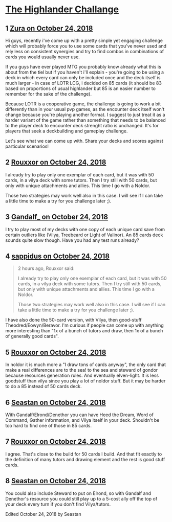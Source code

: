 # [The Highlander Challange](https://community.fantasyflightgames.com/topic/285066-the-highlander-challange/)

## 1 [Zura on October 24, 2018](https://community.fantasyflightgames.com/topic/285066-the-highlander-challange/?do=findComment&comment=3513096)

Hi guys, recently i've come up with a pretty simple yet engaging challenge which will probably force you to use some cards that you've never used and rely less on consistent synergies and try to find combos in combinations of cards you would usually never use. 

If you guys have ever played MTG you probably know already what this is about from the tiel but if you haven't i'll explain - you're going to be using a deck in which every card can only be included once and the deck itself is much larger - in case of LOTR LCG, i decided on 85 cards (it should be 83 based on proportions of usual highlander but 85 is an easier number to remember for the sake of the challenge). 

Because LOTR is a cooperative game, the challenge is going to work a bit differently than in your usual pvp games, as the encounter deck itself won't change because you're playing another format. I suggest to just treat it as a harder variant of the game rather than something that needs to be balanced to the player deck to encounter deck strenght ratio is unchanged. It's for players that seek a deckbuilding and gameplay challenge. 

Let's see what we can come up with. Share your decks and scores against particular scenarios!

## 2 [Rouxxor on October 24, 2018](https://community.fantasyflightgames.com/topic/285066-the-highlander-challange/?do=findComment&comment=3513115)

I already try to play only one exemplar of each card, but it was with 50 cards, in a vilya deck with some tutors. Then I try still with 50 cards, but only with unique attachments and allies. This time I go with a Noldor.

Those two strategies may work well also in this case. I will see if I can take a little time to make a try for you challenge later ;).

## 3 [Gandalf_ on October 24, 2018](https://community.fantasyflightgames.com/topic/285066-the-highlander-challange/?do=findComment&comment=3513128)

I try to play most of my decks with one copy of each unique card save from certain outliers like (Vilya, Treebeard or Light of Valinor). An 85 cards deck sounds quite slow though. Have you had any test runs already?

## 4 [sappidus on October 24, 2018](https://community.fantasyflightgames.com/topic/285066-the-highlander-challange/?do=findComment&comment=3513225)

> 2 hours ago, Rouxxor said:
> 
> I already try to play only one exemplar of each card, but it was with 50 cards, in a vilya deck with some tutors. Then I try still with 50 cards, but only with unique attachments and allies. This time I go with a Noldor.
> 
> Those two strategies may work well also in this case. I will see if I can take a little time to make a try for you challenge later ;).

I have also done the 50-card version, with Vilya, then good-stuff Theodred/Eowyn/Beravor. I'm curious if people can come up with anything more interesting than "1x of a bunch of tutors and draw, then 1x of a bunch of generally good cards".

## 5 [Rouxxor on October 24, 2018](https://community.fantasyflightgames.com/topic/285066-the-highlander-challange/?do=findComment&comment=3513241)

In noldor it is much more a "I draw tons of cards anyway", the only card that make a real differences are to the sea! to the sea and steward of gondor because resources generation rules. And eventually elven-light. It is less goodstuff than vilya since you play a lot of noldor stuff. But it may be harder to do a 85 instead of 50 cards deck.

## 6 [Seastan on October 24, 2018](https://community.fantasyflightgames.com/topic/285066-the-highlander-challange/?do=findComment&comment=3513416)

With Gandalf/Elrond/Denethor you can have Heed the Dream, Word of Command, Gather information, and Vilya itself in your deck. Shouldn't be too hard to find one of those in 85 cards.

## 7 [Rouxxor on October 24, 2018](https://community.fantasyflightgames.com/topic/285066-the-highlander-challange/?do=findComment&comment=3513423)

I agree. That's close to the build for 50 cards I build. And that fit exactly to the definition of many tutors and drawing element and the rest is good stuff cards.

## 8 [Seastan on October 24, 2018](https://community.fantasyflightgames.com/topic/285066-the-highlander-challange/?do=findComment&comment=3513513)

You could also include Steward to put on Elrond, so with Gandalf and Denethor's resource you could still play up to a 5-cost ally off the top of your deck every turn if you don't find Vilya/tutors.

Edited October 24, 2018 by Seastan

